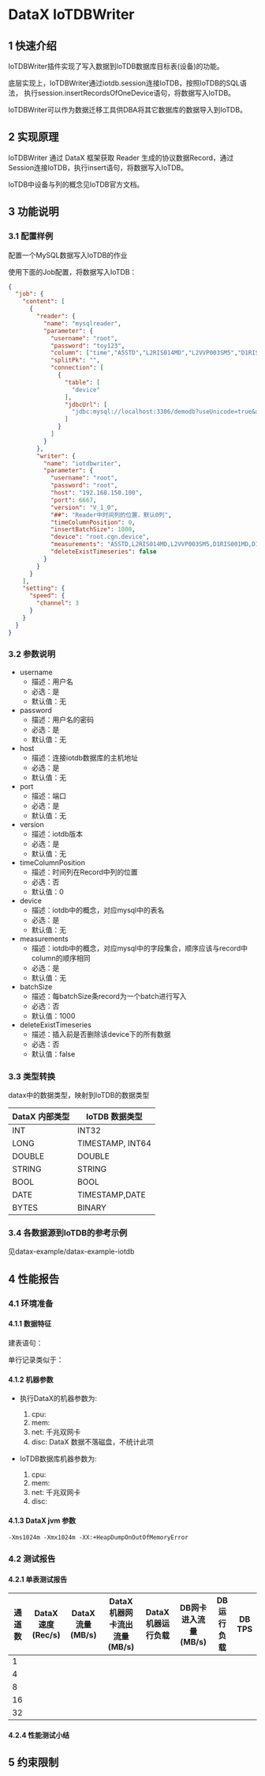 # DataX IoTDBWriter

## 1 快速介绍
IoTDBWriter插件实现了写入数据到IoTDB数据库目标表(设备)的功能。

底层实现上，IoTDBWriter通过iotdb.session连接IoTDB，按照IoTDB的SQL语法，
执行session.insertRecordsOfOneDevice语句，将数据写入IoTDB。

IoTDBWriter可以作为数据迁移工具供DBA将其它数据库的数据导入到IoTDB。

## 2 实现原理

IoTDBWriter 通过 DataX 框架获取 Reader 生成的协议数据Record，通过Session连接IoTDB，执行insert语句，将数据写入IoTDB。

IoTDB中设备与列的概念见IoTDB官方文档。



## 3 功能说明
### 3.1 配置样例

配置一个MySQL数据写入IoTDB的作业

使用下面的Job配置，将数据写入IoTDB：

```json
{
  "job": {
    "content": [
      {
        "reader": {
          "name": "mysqlreader",
          "parameter": {
            "username": "root",
            "password": "toy123",
            "column": ["time","A5STD","L2RIS014MD","L2VVP003SM5","D1RIS001MD","D1KRT003EU"],
            "splitPk": "",
            "connection": [
              {
                "table": [
                  "device"
                ],
                "jdbcUrl": [
                  "jdbc:mysql://localhost:3306/demodb?useUnicode=true&allowPublicKeyRetrieval=true&characterEncoding=utf-8"
                ]
              }
            ]
          }
        },
        "writer": {
          "name": "iotdbwriter",
          "parameter": {
            "username": "root",
            "password": "root",
            "host": "192.168.150.100",
            "port": 6667,
            "version": "V_1_0",
            "##": "Reader中时间列的位置，默认0列",
            "timeColumnPosition": 0,
            "insertBatchSize": 1000,
            "device": "root.cgn.device",
            "measurements": "A5STD,L2RIS014MD,L2VVP003SM5,D1RIS001MD,D1KRT003EU",
            "deleteExistTimeseries": false
          }
        }
      }
    ],
    "setting": {
      "speed": {
        "channel": 3
      }
    }
  }
}
```

### 3.2 参数说明

* username
    * 描述：用户名
    * 必选：是
    * 默认值：无
* password
    * 描述：用户名的密码
    * 必选：是
    * 默认值：无
* host
  * 描述：连接iotdb数据库的主机地址
  * 必选：是
  * 默认值：无
* port
  * 描述：端口
  * 必选：是
  * 默认值：无
* version
  * 描述：iotdb版本
  * 必选：是
  * 默认值：无
* timeColumnPosition
  * 描述：时间列在Record中列的位置
  * 必选：否
  * 默认值：0
* device
    * 描述：iotdb中的概念，对应mysql中的表名
    * 必选：是
    * 默认值：无
* measurements
    * 描述：iotdb中的概念，对应mysql中的字段集合，顺序应该与record中column的顺序相同
    * 必选：是
    * 默认值：无
* batchSize
    * 描述：每batchSize条record为一个batch进行写入
    * 必选：否
    * 默认值：1000
* deleteExistTimeseries
  * 描述：插入前是否删除该device下的所有数据
  * 必选：否
  * 默认值：false

### 3.3 类型转换

datax中的数据类型，映射到IoTDB的数据类型

| DataX 内部类型 | IoTDB 数据类型       |
| -------------- |------------------|
| INT            | INT32            |
| LONG           | TIMESTAMP, INT64 |
| DOUBLE         | DOUBLE           |
| STRING         | STRING           |
| BOOL           | BOOL             |
| DATE           | TIMESTAMP,DATE   |
| BYTES          | BINARY           |



### 3.4 各数据源到IoTDB的参考示例
见datax-example/datax-example-iotdb


## 4 性能报告

### 4.1 环境准备

#### 4.1.1 数据特征

建表语句：

单行记录类似于：

#### 4.1.2 机器参数

* 执行DataX的机器参数为:
    1. cpu:
    2. mem:
    3. net: 千兆双网卡
    4. disc: DataX 数据不落磁盘，不统计此项

* IoTDB数据库机器参数为:
    1. cpu:
    2. mem:
    3. net: 千兆双网卡
    4. disc:

#### 4.1.3 DataX jvm 参数

	-Xms1024m -Xmx1024m -XX:+HeapDumpOnOutOfMemoryError

### 4.2 测试报告

#### 4.2.1 单表测试报告

| 通道数 | DataX速度(Rec/s) | DataX流量(MB/s) | DataX机器网卡流出流量(MB/s) | DataX机器运行负载 | DB网卡进入流量(MB/s) | DB运行负载 | DB TPS |
| ------ | ---------------- | --------------- | --------------------------- | ----------------- | -------------------- | ---------- | ------ |
| 1      |                  |                 |                             |                   |                      |            |        |
| 4      |                  |                 |                             |                   |                      |            |        |
| 8      |                  |                 |                             |                   |                      |            |        |
| 16     |                  |                 |                             |                   |                      |            |        |
| 32     |                  |                 |                             |                   |                      |            |        |



#### 4.2.4 性能测试小结




## 5 约束限制


